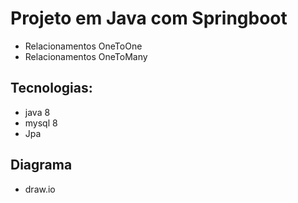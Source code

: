 # Projeto em Java com Springboot
- Relacionamentos OneToOne
- Relacionamentos OneToMany

## Tecnologias:
- java 8
- mysql 8
- Jpa

## Diagrama 
- draw.io



